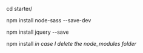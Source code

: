 cd starter/

npm install node-sass --save-dev

npm install jquery --save

npm install <em>in case I delete the node_modules folder</em>
